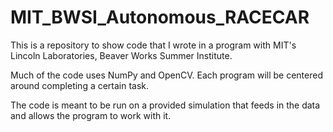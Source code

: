 # MIT_BWSI_Autonomous_RACECAR
This is a repository to show code that I wrote in a program with MIT's Lincoln Laboratories, Beaver Works Summer Institute.

Much of the code uses NumPy and OpenCV. Each program will be centered around completing a certain task.

The code is meant to be run on a provided simulation that feeds in the data and allows the program to work with it.

